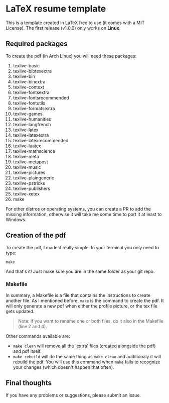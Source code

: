 # LaTeX resume template

This is a template created in LaTeX free to use (it comes with a MIT License). The first release (v1.0.0) only works on **Linux**.

## Required packages
To create the pdf (in Arch Linux) you will need these packages:

1. texlive-basic
2. texlive-bibtexextra
3. texlive-bin
4. texlive-binextra
5. texlive-context
6. texlive-fontsextra
7. texlive-fontsrecommended
8. texlive-fontutils
9. texlive-formatsextra
10. texlive-games
11. texlive-humanities
12. texlive-langfrench
13. texlive-latex
14. texlive-latexextra
15. texlive-latexrecommended
16. texlive-luatex
17. texlive-mathscience
18. texlive-meta
19. texlive-metapost
20. texlive-music
21. texlive-pictures
22. texlive-plaingeneric
23. texlive-pstricks
24. texlive-publishers
25. texlive-xetex
26. make

For other distros or operating systems, you can create a PR to add the missing information, otherwise it will take me some time to port it at least to Windows.

## Creation of the pdf
To create the pdf, I made it really simple. In your terminal you only need to type:
````
make
````
And that's it! Just make sure you are in the same folder as your git repo.

### Makefile
In summary, a Makefile is a file that contains the instructions to create another file. As I mentioned before, `make` is the command to create the pdf. It will only generate a new pdf when either the profile picture, or the tex file gets updated.

> Note: if you want to rename one or both files, do it also in the Makefile (line 2 and 4).

Other commands available are:

* `make clean` will remove all the 'extra' files (created alongside the pdf) and pdf itself.
* `make rebuild` will do the same thing as `make clean` and additionaly it will rebuild the pdf. You will use this command when `make` fails to recognize your changes (which doesn't happen that often).

## Final thoughts
If you have any problems or suggestions, please submit an issue.
